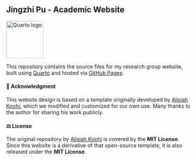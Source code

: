 ## Jingzhi Pu - Academic Website

<p align="left">
  <img src="https://quarto.org/quarto.png" alt="Quarto logo" width="100">
</p>

This repository contains the source files for my research group website, built using [Quarto](https://quarto.org/) and hosted via [GitHub Pages](https://pages.github.com/). 

#### 🙏 Acknowledgment

This website design is based on a template originally developed by [Alisiah Koohi](https://github.com/alisiahkoohi/alisiahkoohi.github.io), which we modified and customized for our own use. Many thanks to the author for sharing his work publicly.

#### ⚖️ License

The original repository by [Alisiah Koohi](https://github.com/alisiahkoohi/alisiahkoohi.github.io) is covered by the **MIT License**.  
Since this website is a derivative of that open-source template, it is also released under the **MIT License**.
